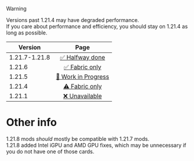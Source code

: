 > [!WARNING]
> Versions past 1.21.4 may have degraded performance.  
> If you care about performance and efficiency, you should stay on 1.21.4 as long as possible.

| Version | Page |
| --- | :---: |
| 1.21.7-1.21.8 | [✅ Halfway done](7/index.md) |
| 1.21.6 | [✅ Fabric only](6/index.md) |
| 1.21.5 | [🚧 Work in Progress](5/index.md) |
| 1.21.4 | [⚠ Fabric only](4/index.md) |
| 1.21.1 | [❌ Unavailable](1/index.md) |

# Other info
1.21.8 mods *should* mostly be compatible with 1.21.7 mods.   
1.21.8 added Intel iGPU and AMD GPU fixes, which may be unnecessary if you do not have one of those cards.  